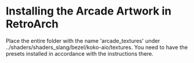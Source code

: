 # Installing the Arcade Artwork in RetroArch

Place the entire folder with the name 'arcade_textures' under ../shaders/shaders_slang/bezel/koko-aio/textures. You need to have the presets installed in accordance with the instructions there.<br>
